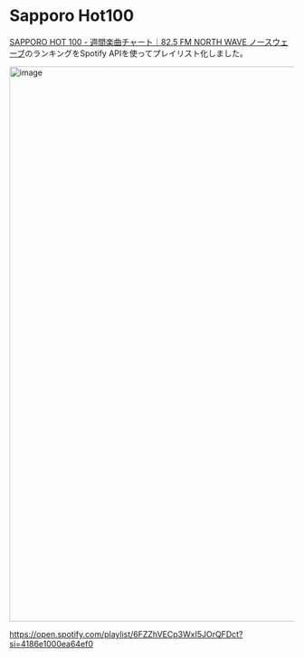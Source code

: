 # Sapporo Hot100

[SAPPORO HOT 100 \- 週間楽曲チャート｜82\.5 FM NORTH WAVE ノースウェーブ](https://www.fmnorth.co.jp/hot100/)のランキングをSpotify APIを使ってプレイリスト化しました。

<img width="981" alt="image" src="https://user-images.githubusercontent.com/69446373/220035413-d0af20c1-906f-482a-802c-24985f1e6efe.png">

https://open.spotify.com/playlist/6FZZhVECp3WxI5JOrQFDct?si=4186e1000ea64ef0
